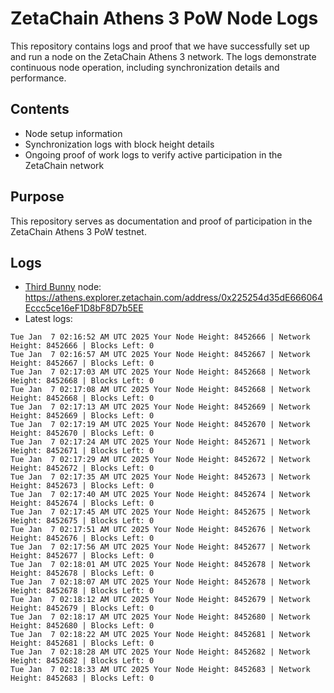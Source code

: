 # ZetaChain Athens 3 PoW Node Logs
This repository contains logs and proof that we have successfully set up and run a node on the ZetaChain Athens 3 network. The logs demonstrate continuous node operation, including synchronization details and performance.

## Contents
- Node setup information
- Synchronization logs with block height details
- Ongoing proof of work logs to verify active participation in the ZetaChain network

## Purpose
This repository serves as documentation and proof of participation in the ZetaChain Athens 3 PoW testnet.

## Logs

- [Third Bunny](https://thirdbunny.xyz/) node: https://athens.explorer.zetachain.com/address/0x225254d35dE666064Eccc5ce16eF1D8bF8D7b5EE
- Latest logs:
```
Tue Jan  7 02:16:52 AM UTC 2025 Your Node Height: 8452666 | Network Height: 8452666 | Blocks Left: 0
Tue Jan  7 02:16:57 AM UTC 2025 Your Node Height: 8452667 | Network Height: 8452667 | Blocks Left: 0
Tue Jan  7 02:17:03 AM UTC 2025 Your Node Height: 8452668 | Network Height: 8452668 | Blocks Left: 0
Tue Jan  7 02:17:08 AM UTC 2025 Your Node Height: 8452668 | Network Height: 8452668 | Blocks Left: 0
Tue Jan  7 02:17:13 AM UTC 2025 Your Node Height: 8452669 | Network Height: 8452669 | Blocks Left: 0
Tue Jan  7 02:17:19 AM UTC 2025 Your Node Height: 8452670 | Network Height: 8452670 | Blocks Left: 0
Tue Jan  7 02:17:24 AM UTC 2025 Your Node Height: 8452671 | Network Height: 8452671 | Blocks Left: 0
Tue Jan  7 02:17:29 AM UTC 2025 Your Node Height: 8452672 | Network Height: 8452672 | Blocks Left: 0
Tue Jan  7 02:17:35 AM UTC 2025 Your Node Height: 8452673 | Network Height: 8452673 | Blocks Left: 0
Tue Jan  7 02:17:40 AM UTC 2025 Your Node Height: 8452674 | Network Height: 8452674 | Blocks Left: 0
Tue Jan  7 02:17:45 AM UTC 2025 Your Node Height: 8452675 | Network Height: 8452675 | Blocks Left: 0
Tue Jan  7 02:17:51 AM UTC 2025 Your Node Height: 8452676 | Network Height: 8452676 | Blocks Left: 0
Tue Jan  7 02:17:56 AM UTC 2025 Your Node Height: 8452677 | Network Height: 8452677 | Blocks Left: 0
Tue Jan  7 02:18:01 AM UTC 2025 Your Node Height: 8452678 | Network Height: 8452678 | Blocks Left: 0
Tue Jan  7 02:18:07 AM UTC 2025 Your Node Height: 8452678 | Network Height: 8452678 | Blocks Left: 0
Tue Jan  7 02:18:12 AM UTC 2025 Your Node Height: 8452679 | Network Height: 8452679 | Blocks Left: 0
Tue Jan  7 02:18:17 AM UTC 2025 Your Node Height: 8452680 | Network Height: 8452680 | Blocks Left: 0
Tue Jan  7 02:18:22 AM UTC 2025 Your Node Height: 8452681 | Network Height: 8452681 | Blocks Left: 0
Tue Jan  7 02:18:28 AM UTC 2025 Your Node Height: 8452682 | Network Height: 8452682 | Blocks Left: 0
Tue Jan  7 02:18:33 AM UTC 2025 Your Node Height: 8452683 | Network Height: 8452683 | Blocks Left: 0
```
